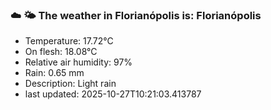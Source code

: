 ### ☁️ 🌤️  The weather in Florianópolis is: Florianópolis

- Temperature: 17.72°C
- On flesh: 18.08°C
- Relative air humidity: 97%
- Rain: 0.65 mm
- Description: Light rain
- last updated: 2025-10-27T10:21:03.413787

